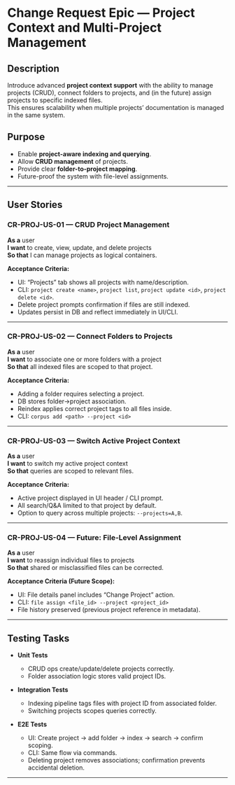 # Change Request Epic — Project Context and Multi-Project Management

## Description

Introduce advanced **project context support** with the ability to manage projects (CRUD), connect folders to projects, and (in the future) assign projects to specific indexed files.  
This ensures scalability when multiple projects’ documentation is managed in the same system.

## Purpose

- Enable **project-aware indexing and querying**.
- Allow **CRUD management** of projects.
- Provide clear **folder-to-project mapping**.
- Future-proof the system with file-level assignments.

---

## User Stories

### CR-PROJ-US-01 — CRUD Project Management

**As a** user  
**I want** to create, view, update, and delete projects  
**So that** I can manage projects as logical containers.

**Acceptance Criteria:**

- UI: “Projects” tab shows all projects with name/description.
- CLI: `project create <name>`, `project list`, `project update <id>`, `project delete <id>`.
- Delete project prompts confirmation if files are still indexed.
- Updates persist in DB and reflect immediately in UI/CLI.

---

### CR-PROJ-US-02 — Connect Folders to Projects

**As a** user  
**I want** to associate one or more folders with a project  
**So that** all indexed files are scoped to that project.

**Acceptance Criteria:**

- Adding a folder requires selecting a project.
- DB stores folder→project association.
- Reindex applies correct project tags to all files inside.
- CLI: `corpus add <path> --project <id>`

---

### CR-PROJ-US-03 — Switch Active Project Context

**As a** user  
**I want** to switch my active project context  
**So that** queries are scoped to relevant files.

**Acceptance Criteria:**

- Active project displayed in UI header / CLI prompt.
- All search/Q&A limited to that project by default.
- Option to query across multiple projects: `--projects=A,B`.

---

### CR-PROJ-US-04 — Future: File-Level Assignment

**As a** user  
**I want** to reassign individual files to projects  
**So that** shared or misclassified files can be corrected.

**Acceptance Criteria (Future Scope):**

- UI: File details panel includes “Change Project” action.
- CLI: `file assign <file_id> --project <project_id>`
- File history preserved (previous project reference in metadata).

---

## Testing Tasks

- **Unit Tests**
  - CRUD ops create/update/delete projects correctly.
  - Folder association logic stores valid project IDs.

- **Integration Tests**
  - Indexing pipeline tags files with project ID from associated folder.
  - Switching projects scopes queries correctly.

- **E2E Tests**
  - UI: Create project → add folder → index → search → confirm scoping.
  - CLI: Same flow via commands.
  - Deleting project removes associations; confirmation prevents accidental deletion.

---
